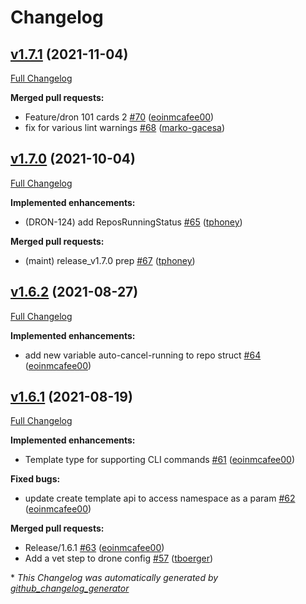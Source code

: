 # Changelog

## [v1.7.1](https://github.com/drone/drone-go/tree/v1.7.1) (2021-11-04)

[Full Changelog](https://github.com/drone/drone-go/compare/v1.7.0...v1.7.1)

**Merged pull requests:**

- Feature/dron 101 cards 2 [\#70](https://github.com/drone/drone-go/pull/70) ([eoinmcafee00](https://github.com/eoinmcafee00))
- fix for various lint warnings [\#68](https://github.com/drone/drone-go/pull/68) ([marko-gacesa](https://github.com/marko-gacesa))

## [v1.7.0](https://github.com/drone/drone-go/tree/v1.7.0) (2021-10-04)

[Full Changelog](https://github.com/drone/drone-go/compare/v1.6.2...v1.7.0)

**Implemented enhancements:**

- \(DRON-124\) add ReposRunningStatus [\#65](https://github.com/drone/drone-go/pull/65) ([tphoney](https://github.com/tphoney))

**Merged pull requests:**

- \(maint\) release\_v1.7.0 prep [\#67](https://github.com/drone/drone-go/pull/67) ([tphoney](https://github.com/tphoney))

## [v1.6.2](https://github.com/drone/drone-go/tree/v1.6.2) (2021-08-27)

[Full Changelog](https://github.com/drone/drone-go/compare/v1.6.1...v1.6.2)

**Implemented enhancements:**

- add new variable auto-cancel-running to repo struct [\#64](https://github.com/drone/drone-go/pull/64) ([eoinmcafee00](https://github.com/eoinmcafee00))

## [v1.6.1](https://github.com/drone/drone-go/tree/v1.6.1) (2021-08-19)

[Full Changelog](https://github.com/drone/drone-go/compare/v1.6.0...v1.6.1)

**Implemented enhancements:**

- Template type for supporting CLI commands [\#61](https://github.com/drone/drone-go/pull/61) ([eoinmcafee00](https://github.com/eoinmcafee00))

**Fixed bugs:**

- update create template api to access namespace as a param [\#62](https://github.com/drone/drone-go/pull/62) ([eoinmcafee00](https://github.com/eoinmcafee00))

**Merged pull requests:**

- Release/1.6.1 [\#63](https://github.com/drone/drone-go/pull/63) ([eoinmcafee00](https://github.com/eoinmcafee00))
- Add a vet step to drone config [\#57](https://github.com/drone/drone-go/pull/57) ([tboerger](https://github.com/tboerger))



\* *This Changelog was automatically generated by [github_changelog_generator](https://github.com/github-changelog-generator/github-changelog-generator)*

